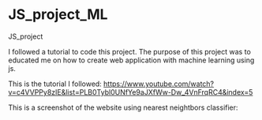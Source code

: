 # JS_project_ML
JS_project

I followed a tutorial to code this project. The purpose of this project was to educated me on how to create web application with machine learning using js.

This is the tutorial I followed: https://www.youtube.com/watch?v=c4VVPPy8zIE&list=PLB0Tybl0UNfYe9aJXfWw-Dw_4VnFrqRC4&index=5

This is a screenshot of the website using nearest neightbors classifier:


